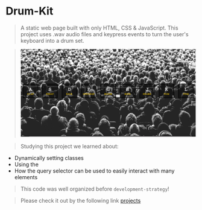 # Drum-Kit


> A static web page built with only HTML, CSS & JavaScript. This project uses .wav audio files and keypress events to turn the user's keyboard into a drum set. 

> ![screenshot](/screenshot.png)


> Studying this project we learned about:

* Dynamically setting classes
* Using the <audio> tag and .wav assets
* How the query selector can be used to easily interact with many elements

> This code was well organized before `development-strategy`!

> Please check it out by the following link [projects](https://klisabeth.github.io/drum-kit)